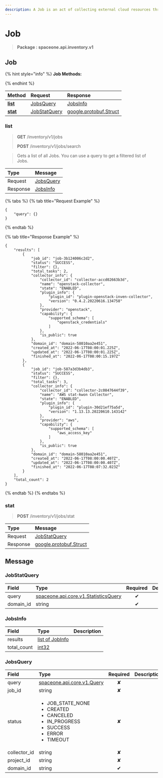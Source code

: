 ```yaml
---
description: A Job is an act of collecting external cloud resources through plugins.
---
```

# Job

>  **Package : spaceone.api.inventory.v1**

## Job

{% hint style="info" %}
**Job Methods:**

{%  endhint %}


| Method | Request | Response |
| :----- | :-------- | :-------- |
| [**list**](job.md#list)|   [JobsQuery](job.md#jobsquery) |   [JobsInfo](job.md#jobsinfo) |
| [**stat**](job.md#stat)|   [JobStatQuery](job.md#jobstatquery) |  [google.protobuf.Struct](https://github.com/protocolbuffers/protobuf/blob/master/src/google/protobuf/struct.proto)| 
 

 
### list
> **GET** /inventory/v1/jobs
>
> **POST** /inventory/v1/jobs/search


> Gets a list of all Jobs. You can use a query to get a filtered list of Jobs.

| Type | Message |
| :--- | :--- |
| Request | [JobsQuery](job.md#jobsquery) |
| Response |  [JobsInfo](job.md#jobsinfo)  |
{% tabs %}
{% tab title="Request Example" %}
```text
{
    "query": {}
}
```
{% endtab %}

{% tab title="Response Example" %}
```text
{
    "results": [
        {
            "job_id": "job-3b124006c2d2",
            "status": "SUCCESS",
            "filter": {},
            "total_tasks": 2,
            "collector_info": {
                "collector_id": "collector-accd02663b3d",
                "name": "openstack-collector",
                "state": "ENABLED",
                "plugin_info": {
                    "plugin_id": "plugin-openstack-inven-collector",
                    "version": "0.4.2.20220616.134758"
                },
                "provider": "openstack",
                "capability": {
                    "supported_schema": [
                        "openstack_credentials"
                    ]
                },
                "is_public": true
            },
            "domain_id": "domain-58010aa2e451",
            "created_at": "2022-06-17T08:00:01.225Z",
            "updated_at": "2022-06-17T08:00:01.225Z",
            "finished_at": "2022-06-17T08:00:15.197Z"
        },
        {
            "job_id": "job-587a3d3b4db3",
            "status": "SUCCESS",
            "filter": {},
            "total_tasks": 3,
            "collector_info": {
                "collector_id": "collector-2c0847644f39",
                "name": "AWS stat-kwon Collector",
                "state": "ENABLED",
                "plugin_info": {
                    "plugin_id": "plugin-30d21ef75a5d",
                    "version": "1.13.13.20220610.143142"
                },
                "provider": "aws",
                "capability": {
                    "supported_schema": [
                        "aws_access_key"
                    ]
                },
                "is_public": true
            },
            "domain_id": "domain-58010aa2e451",
            "created_at": "2022-06-17T08:00:00.407Z",
            "updated_at": "2022-06-17T08:00:00.407Z",
            "finished_at": "2022-06-17T08:07:32.023Z"
        }
    ],
    "total_count": 2
}
```
{% endtab %}
{% endtabs %}
 
 

 
### stat
> **POST** /inventory/v1/jobs/stat
>


| Type | Message |
| :--- | :--- |
| Request | [JobStatQuery](job.md#jobstatquery) |
| Response | [google.protobuf.Struct](https://github.com/protocolbuffers/protobuf/blob/master/src/google/protobuf/struct.proto) |


## 

## Message

### JobStatQuery
| Field | Type | Required | Description |
| :--- | :--- | :---: | :--- |
| query |[spaceone.api.core.v1.StatisticsQuery](https://spaceone-dev.gitbook.io/api-reference/common-v1/statistics-query)|✔| |
| domain_id |string|✔| |

### JobsInfo
| Field | Type |  Description |
| :--- | :--- | :--- |
| results |[list of JobInfo](job.md#jobinfo) | |
| total_count |[int32](https://github.com/protocolbuffers/protobuf/blob/master/src/google/protobuf/type.proto) | |

### JobsQuery
<table>
  <thead>
    <tr>
      <th style="text-align:left; width:100px;">Field</th>
      <th style="text-align:left">Type</th>
      <th style="text-align:center">Required</th>
      <th style="text-align:left">Description</th>
    </tr>
  </thead>
  <tbody>
    <tr>
      <td style="text-align:left; width:100px;">query</td>
      <td style="text-align:left"><a href="https://spaceone-dev.gitbook.io/api-reference/common-v1/search-query">spaceone.api.core.v1.Query</a></td>
<td style="text-align:center">✘</td>
<td style="text-align:left"></td>
   </tr>
    <tr>
      <td style="text-align:left; width:100px;">job_id</td>
      <td style="text-align:left">string</td>
<td style="text-align:center">✘</td>
<td style="text-align:left"></td>
   </tr>
    <tr>
      <td style="text-align:left; width:100px;">status</td>
      <td style="text-align:left"><ul>
          	<li>JOB_STATE_NONE</li>
          	<li>CREATED</li>
          	<li>CANCELED</li>
          	<li>IN_PROGRESS</li>
          	<li>SUCCESS</li>
          	<li>ERROR</li>
          	<li>TIMEOUT</li>
        </ul></td>
<td style="text-align:center">✘</td>
<td style="text-align:left"></td>
   </tr>
    <tr>
      <td style="text-align:left; width:100px;">collector_id</td>
      <td style="text-align:left">string</td>
<td style="text-align:center">✘</td>
<td style="text-align:left"></td>
   </tr>
    <tr>
      <td style="text-align:left; width:100px;">project_id</td>
      <td style="text-align:left">string</td>
<td style="text-align:center">✘</td>
<td style="text-align:left"></td>
   </tr>
    <tr>
      <td style="text-align:left; width:100px;">domain_id</td>
      <td style="text-align:left">string</td>
<td style="text-align:center">✔</td>
<td style="text-align:left"></td>
   </tr>
  </tbody>
</table>


